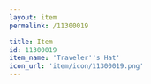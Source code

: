 ```yaml
---
layout: item
permalink: /11300019

title: Item
id: 11300019
item_name: 'Traveler''s Hat'
icon_url: 'item/icon/11300019.png'
---
```

